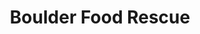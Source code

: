 ---
title: Boulder Food Rescue
url: 'https://www.boulderfoodrescue.org/'
countries:
  - us
categories:
  - 1e06ea25-373d-440c-9abd-408710b475d0
  - a1a4ac88-627d-4bc7-a5b5-d3dcdc10cc43
description: >-
  We facilitate the sustainable redistribution of healthy food that would
  otherwise be wasted to low-income communities, by bicycle. We work with
  communities to facilitate their own food redistribution and create
  decentralized systems to bypass barriers to food access. Our work envisions a
  world in which everyone has equitable access to healthy food.
image: null
twitter: BldrFoodRescue
blueprint: action

---